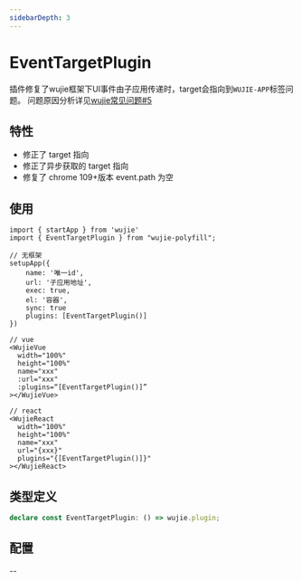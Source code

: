 ```yaml
---
sidebarDepth: 3
---
```


# EventTargetPlugin

插件修复了wujie框架下UI事件由子应用传递时，target会指向到`WUJIE-APP`标签问题。 问题原因分析详见[wujie常见问题#5](https://wujie-micro.github.io/doc/question/#_5%E3%80%81%E5%AD%90%E5%BA%94%E7%94%A8%E5%A4%84%E7%90%86%E5%BC%82%E6%AD%A5%E5%A4%84%E7%90%86%E4%BA%8B%E4%BB%B6%E6%97%B6%EF%BC%8Ce-target-%E5%8F%98%E6%88%90%E4%BA%86-wujie-app)

## 特性

- 修正了 target 指向
- 修正了异步获取的 target 指向
- 修复了 chrome 109+版本 event.path 为空

## 使用

```tsx
import { startApp } from 'wujie'
import { EventTargetPlugin } from "wujie-polyfill";

// 无框架
setupApp({
    name: '唯一id',
    url: '子应用地址',
    exec: true,
    el: '容器',
    sync: true
    plugins: [EventTargetPlugin()]
})

// vue
<WujieVue
  width="100%"
  height="100%"
  name="xxx"
  :url="xxx"
  :plugins=“[EventTargetPlugin()]”
></WujieVue>

// react
<WujieReact
  width="100%"
  height="100%"
  name="xxx"
  url="{xxx}"
  plugins="{[EventTargetPlugin()]}"
></WujieReact>

```



## 类型定义

```ts
declare const EventTargetPlugin: () => wujie.plugin;
```

## 配置
--

